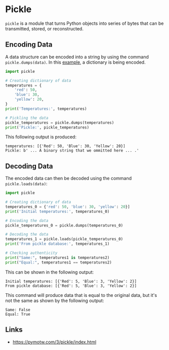 # Pickle

`pickle` is a module that turns Python objects into series of bytes that can be 
transmitted, stored, or reconstructed.

## Encoding Data

A data structure can be encoded into a string by using the command 
`pickle.dumps(data)`. In this [example](https://github.com/cybertraining-dsc/reu2022/blob/main/project/examples/pickle_instructions/pickle_string.py),
a dictionary is being encoded. 

```python
import pickle

# Creating dictionary of data
temperatures = {
    'red': 50,
    'blue': 30,
    'yellow': 20,
}
print('Temperatures:', temperatures)

# Pickling the data
pickle_temperatures = pickle.dumps(temperatures)
print('Pickle:', pickle_temperatures)
```

This following output is produced:

```
temperatures: [{'Red': 50, 'Blue': 30, 'Yellow': 20}]
Pickle: b' ... A binary string that we ommitted here ... .'
```

## Decoding Data

The encoded data can then be decoded using the command `pickle.loads(data)`:

```python
import pickle

# Creating dictionary of data
temperatures_0 = {'red': 50, 'blue': 30, 'yellow': 20}]
print('Initial temperatures:', temperatures_0)

# Encoding the data
pickle_temperatures_0 = pickle.dumps(temperatures_0)

# Decoding the data
temperatures_1 = pickle.loads(pickle_temperatures_0)
print('From pickle database:', temperatures_1)

# Checking authenticity
print("Same:", temperatures1 is temperatures2)
print("Equal:", temperatures1 == temperatures2)
```

This can be shown in the following output:
```
Initial temperatures: [{'Red': 5, 'Blue': 3, 'Yellow': 2}]
From pickle database: [{'Red': 5, 'Blue': 3, 'Yellow': 2}]
```

This command will produce data that is equal to the original data, but it's not
the same as shown by the following output:

```
Same: False
Equal: True
```

## Links

* <https://pymotw.com/3/pickle/index.html>


